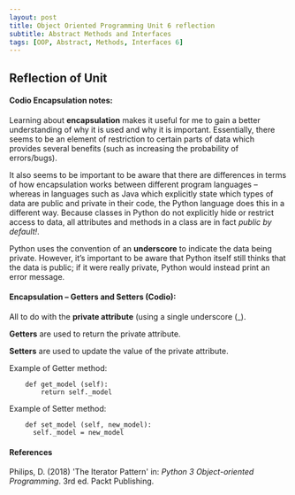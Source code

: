 ```yaml
---
layout: post
title: Object Oriented Programming Unit 6 reflection
subtitle: Abstract Methods and Interfaces
tags: [OOP, Abstract, Methods, Interfaces 6]
---
```

## Reflection of Unit

#### Codio Encapsulation notes:
Learning about **encapsulation** makes it useful for me to gain a better understanding of why it is used and why it is important. Essentially, there seems to be an element of restriction to certain parts of data which provides several benefits (such as increasing the probability of errors/bugs).

It also seems to be important to be aware that there are differences in terms of how encapsulation works between different program languages – whereas in languages such as Java which explicitly state which types of data are public and private in their code, the Python language does this in a different way. Because classes in Python do not explicitly hide or restrict access to data, all attributes and methods in a class are in fact *public by default!*.

Python uses the convention of an **underscore** to indicate the data being private. However, it’s important to be aware that Python itself still thinks that the data is public; if it were really private, Python would instead print an error message.

#### Encapsulation – Getters and Setters (Codio):
All to do with the **private attribute** (using a single underscore (_). 

**Getters** are used to return the private attribute.

**Setters** are used to update the value of the private attribute.
        
Example of Getter method:
        
        def get_model (self):
	        return self._model
        
Example of Setter method:
        
        def set_model (self, new_model):
	      self._model = new_model


#### References
Philips, D. (2018) 'The Iterator Pattern' in: *Python 3 Object-oriented Programming*. 3rd ed. Packt Publishing.

